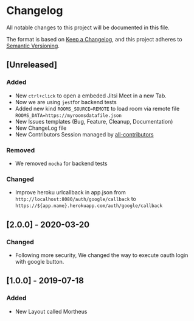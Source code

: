 # Changelog
All notable changes to this project will be documented in this file.

The format is based on [Keep a Changelog](https://keepachangelog.com/en/1.0.0/),
and this project adheres to [Semantic Versioning](https://semver.org/spec/v2.0.0.html).

## [Unreleased]
### Added
- New `ctrl+click` to open a embeded Jitsi Meet in a new Tab.
- Now we are using `jest`for backend tests
- Added new kind `ROOMS_SOURCE=REMOTE` to load room via remote file `ROOMS_DATA=https://myroomsdatafile.json`
- New Issues templates (Bug, Feature, Cleanup, Documentation)
- New ChangeLog file 
- New Contributors Session managed by [all-contributors](https://github.com/all-contributors/all-contributors)
   
### Removed
- We removed `mocha` for backend tests 

### Changed
- Improve heroku urlcallback in app.json from `http://localhost:8080/auth/google/callback` to `https://${app.name}.herokuapp.com/auth/google/callback`

## [2.0.0] - 2020-03-20
### Changed
- Following more security, We changed the way to execute oauth login with google button. 

## [1.0.0] - 2019-07-18
### Added
- New Layout called Mortheus  
